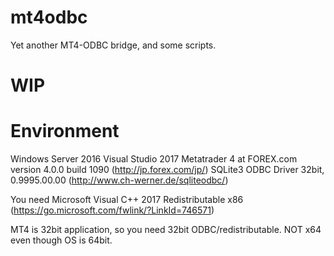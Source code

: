 # mt4odbc
Yet another MT4-ODBC bridge, and some scripts.

# WIP

# Environment
Windows Server 2016
Visual Studio 2017
Metatrader 4 at FOREX.com version 4.0.0 build 1090 (http://jp.forex.com/jp/)
SQLite3 ODBC Driver 32bit, 0.9995.00.00 (http://www.ch-werner.de/sqliteodbc/)

You need Microsoft Visual C++ 2017 Redistributable x86 (https://go.microsoft.com/fwlink/?LinkId=746571)

MT4 is 32bit application, so you need 32bit ODBC/redistributable. NOT x64 even though OS is 64bit.

